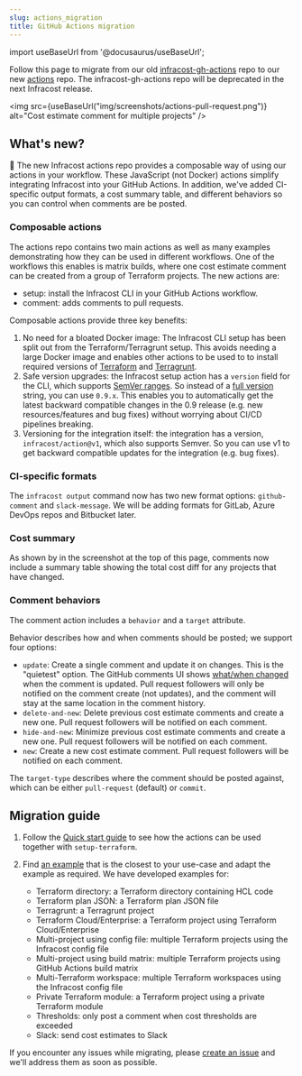 ```yaml
---
slug: actions_migration
title: GitHub Actions migration
---
```


import useBaseUrl from '@docusaurus/useBaseUrl';

Follow this page to migrate from our old [infracost-gh-actions](https://github.com/infracost/infracost-gh-action) repo to our new [actions](https://github.com/infracost/actions/) repo. The infracost-gh-actions repo will be deprecated in the next Infracost release.

<img src={useBaseUrl("img/screenshots/actions-pull-request.png")} alt="Cost estimate comment for multiple projects" />

## What's new?

🚀 The new Infracost actions repo provides a composable way of using our actions in your workflow. These JavaScript (not Docker) actions simplify integrating Infracost into your GitHub Actions. In addition, we've added CI-specific output formats, a cost summary table, and different behaviors so you can control when comments are be posted.

### Composable actions

The actions repo contains two main actions as well as many examples demonstrating how they can be used in different workflows. One of the workflows this enables is matrix builds, where one cost estimate comment can be created from a group of Terraform projects. The new actions are:
- setup: install the Infracost CLI in your GitHub Actions workflow.
- comment: adds comments to pull requests.

Composable actions provide three key benefits:
1. No need for a bloated Docker image: The Infracost CLI setup has been split out from the Terraform/Terragrunt setup. This avoids needing a large Docker image and enables other actions to be used to to install required versions of [Terraform](https://github.com/hashicorp/setup-terraform) and [Terragrunt](https://github.com/autero1/action-terragrunt).
2. Safe version upgrades: the Infracost setup action has a `version` field for the CLI, which supports [SemVer ranges](https://www.npmjs.com/package/semver#ranges). So instead of a [full version](https://github.com/infracost/infracost/releases) string, you can use `0.9.x`. This enables you to automatically get the latest backward compatible changes in the 0.9 release (e.g. new resources/features and bug fixes) without worrying about CI/CD pipelines breaking.
3. Versioning for the integration itself: the integration has a version, `infracost/action@v1`, which also supports Semver. So you can use v1 to get backward compatible updates for the integration (e.g. bug fixes).

### CI-specific formats

The `infracost output` command now has two new format options: `github-comment` and `slack-message`. We will be adding formats for GitLab, Azure DevOps repos and Bitbucket later.

### Cost summary

As shown by in the screenshot at the top of this page, comments now include a summary table showing the total cost diff for any projects that have changed.

### Comment behaviors

The comment action includes a `behavior` and a `target` attribute.

Behavior describes how and when comments should be posted; we support four options:
- `update`: Create a single comment and update it on changes. This is the "quietest" option. The GitHub comments UI shows [what/when changed](https://docs.github.com/en/communities/moderating-comments-and-conversations/tracking-changes-in-a-comment) when the comment is updated. Pull request followers will only be notified on the comment create (not updates), and the comment will stay at the same location in the comment history.
- `delete-and-new`: Delete previous cost estimate comments and create a new one. Pull request followers will be notified on each comment.
- `hide-and-new`: Minimize previous cost estimate comments and create a new one. Pull request followers will be notified on each comment.
- `new`: Create a new cost estimate comment. Pull request followers will be notified on each comment.

The `target-type` describes where the comment should be posted against, which can be either `pull-request` (default) or `commit`.

## Migration guide

1. Follow the [Quick start guide](https://github.com/infracost/actions/#quick-start) to see how the actions can be used together with `setup-terraform`.

2. Find [an example](https://github.com/infracost/actions/#examples) that is the closest to your use-case and adapt the example as required. We have developed examples for:

    - Terraform directory: a Terraform directory containing HCL code
    - Terraform plan JSON: a Terraform plan JSON file
    - Terragrunt: a Terragrunt project
    - Terraform Cloud/Enterprise: a Terraform project using Terraform Cloud/Enterprise
    - Multi-project using config file: multiple Terraform projects using the Infracost config file
    - Multi-project using build matrix: multiple Terraform projects using GitHub Actions build matrix
    - Multi-Terraform workspace: multiple Terraform workspaces using the Infracost config file
    - Private Terraform module: a Terraform project using a private Terraform module
    - Thresholds: only post a comment when cost thresholds are exceeded
    - Slack: send cost estimates to Slack

If you encounter any issues while migrating, please [create an issue](https://github.com/infracost/actions/issues/new) and we'll address them as soon as possible.
